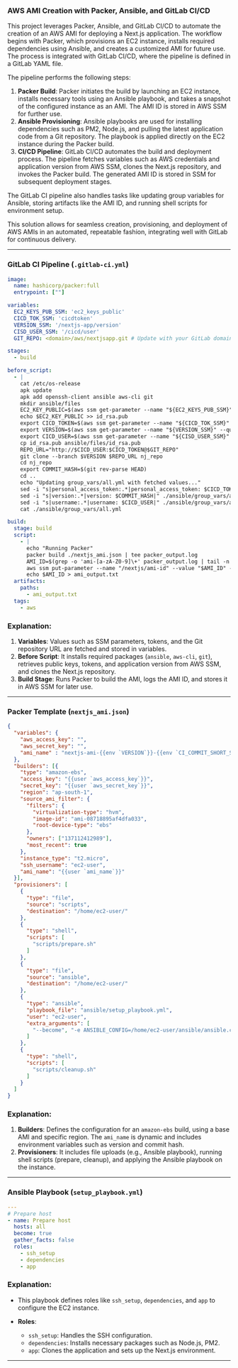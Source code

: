 

### AWS AMI Creation with Packer, Ansible, and GitLab CI/CD

This project leverages Packer, Ansible, and GitLab CI/CD to automate the creation of an AWS AMI for deploying a Next.js application. The workflow begins with Packer, which provisions an EC2 instance, installs required dependencies using Ansible, and creates a customized AMI for future use. The process is integrated with GitLab CI/CD, where the pipeline is defined in a GitLab YAML file.

The pipeline performs the following steps:
1. **Packer Build**: Packer initiates the build by launching an EC2 instance, installs necessary tools using an Ansible playbook, and takes a snapshot of the configured instance as an AMI. The AMI ID is stored in AWS SSM for further use.
2. **Ansible Provisioning**: Ansible playbooks are used for installing dependencies such as PM2, Node.js, and pulling the latest application code from a Git repository. The playbook is applied directly on the EC2 instance during the Packer build.
3. **CI/CD Pipeline**: GitLab CI/CD automates the build and deployment process. The pipeline fetches variables such as AWS credentials and application version from AWS SSM, clones the Next.js repository, and invokes the Packer build. The generated AMI ID is stored in SSM for subsequent deployment stages.

The GitLab CI pipeline also handles tasks like updating group variables for Ansible, storing artifacts like the AMI ID, and running shell scripts for environment setup.

This solution allows for seamless creation, provisioning, and deployment of AWS AMIs in an automated, repeatable fashion, integrating well with GitLab for continuous delivery.

---

### GitLab CI Pipeline (`.gitlab-ci.yml`)

```yaml
image: 
  name: hashicorp/packer:full
  entrypoint: [""]

variables:
  EC2_KEYS_PUB_SSM: 'ec2_keys_public'
  CICD_TOK_SSM: 'cicdtoken'
  VERSION_SSM: '/nextjs-app/version'
  CISD_USER_SSM: '/cicd/user'
  GIT_REPO: <domain>/aws/nextjsapp.git # Update with your GitLab domain

stages:
  - build

before_script:
  - |
    cat /etc/os-release
    apk update
    apk add openssh-client ansible aws-cli git
    mkdir ansible/files
    EC2_KEY_PUBLIC=$(aws ssm get-parameter --name "${EC2_KEYS_PUB_SSM}" --query 'Parameter.Value' --output text)
    echo $EC2_KEY_PUBLIC >> id_rsa.pub
    export CICD_TOKEN=$(aws ssm get-parameter --name "${CICD_TOK_SSM}" --query 'Parameter.Value' --output text)
    export VERSION=$(aws ssm get-parameter --name "${VERSION_SSM}" --query 'Parameter.Value' --output text)
    export CICD_USER=$(aws ssm get-parameter --name "${CISD_USER_SSM}" --query 'Parameter.Value' --output text)
    cp id_rsa.pub ansible/files/id_rsa.pub
    REPO_URL="http://$CICD_USER:$CICD_TOKEN@$GIT_REPO"
    git clone --branch $VERSION $REPO_URL nj_repo
    cd nj_repo
    export COMMIT_HASH=$(git rev-parse HEAD)
    cd ..
    echo "Updating group_vars/all.yml with fetched values..."
    sed -i "s|personal_access_token:.*|personal_access_token: $CICD_TOKEN|" ./ansible/group_vars/all.yml
    sed -i "s|version:.*|version: $COMMIT_HASH|" ./ansible/group_vars/all.yml  
    sed -i "s|username:.*|username: $CICD_USER|" ./ansible/group_vars/all.yml
    cat ./ansible/group_vars/all.yml

build:
  stage: build
  script:
    - |
      echo "Running Packer"
      packer build ./nextjs_ami.json | tee packer_output.log
      AMI_ID=$(grep -o 'ami-[a-zA-Z0-9]\+' packer_output.log | tail -n 1)
      aws ssm put-parameter --name "/nextjs/ami-id" --value "$AMI_ID" --type "String" --overwrite
      echo $AMI_ID > ami_output.txt
  artifacts:
    paths:
      - ami_output.txt
  tags:
    - aws
```

### Explanation:
1. **Variables**: Values such as SSM parameters, tokens, and the Git repository URL are fetched and stored in variables.
2. **Before Script**: It installs required packages (`ansible`, `aws-cli`, `git`), retrieves public keys, tokens, and application version from AWS SSM, and clones the Next.js repository.
3. **Build Stage**: Runs Packer to build the AMI, logs the AMI ID, and stores it in AWS SSM for later use.

---

### Packer Template (`nextjs_ami.json`)

```json
{
  "variables": {
    "aws_access_key": "",
    "aws_secret_key": "",
    "ami_name" : "nextjs-ami-{{env `VERSION`}}-{{env `CI_COMMIT_SHORT_SHA`}}-{{env `COMMIT_HASH`}}-{{timestamp}}"
  },
  "builders": [{
    "type": "amazon-ebs",
    "access_key": "{{user `aws_access_key`}}",
    "secret_key": "{{user `aws_secret_key`}}",
    "region": "ap-south-1",
    "source_ami_filter": {
      "filters": {
        "virtualization-type": "hvm",
        "image-id": "ami-08718895af4dfa033",
        "root-device-type": "ebs"
      },
      "owners": ["137112412989"],
      "most_recent": true
    },
    "instance_type": "t2.micro",
    "ssh_username": "ec2-user",
    "ami_name": "{{user `ami_name`}}"
  }],
  "provisioners": [
    {
      "type": "file",
      "source": "scripts",
      "destination": "/home/ec2-user/"
    },
    {
      "type": "shell",
      "scripts": [
        "scripts/prepare.sh"
      ]
    },
    {
      "type": "file",
      "source": "ansible",
      "destination": "/home/ec2-user/"
    },
    {
      "type": "ansible",
      "playbook_file": "ansible/setup_playbook.yml",
      "user": "ec2-user",
      "extra_arguments": [
        "--become", "-e ANSIBLE_CONFIG=/home/ec2-user/ansible/ansible.cfg"
      ]
    },
    {
      "type": "shell",
      "scripts": [
        "scripts/cleanup.sh"
      ]
    }
  ]
}
```

### Explanation:
1. **Builders**: Defines the configuration for an `amazon-ebs` build, using a base AMI and specific region. The `ami_name` is dynamic and includes environment variables such as version and commit hash.
2. **Provisioners**: It includes file uploads (e.g., Ansible playbook), running shell scripts (prepare, cleanup), and applying the Ansible playbook on the instance.

---

### Ansible Playbook (`setup_playbook.yml`)

```yaml
---
# Prepare host
- name: Prepare host
  hosts: all
  become: true  
  gather_facts: false  
  roles:
    - ssh_setup
    - dependencies
    - app
```

### Explanation:
- This playbook defines roles like `ssh_setup`, `dependencies`, and `app` to configure the EC2 instance.
  
- **Roles**:
  - `ssh_setup`: Handles the SSH configuration.
  - `dependencies`: Installs necessary packages such as Node.js, PM2.
  - `app`: Clones the application and sets up the Next.js environment.

---
